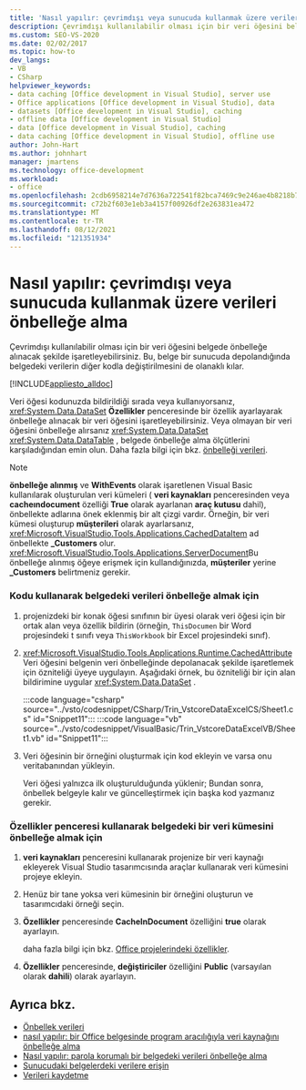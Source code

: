 ```yaml
---
title: 'Nasıl yapılır: çevrimdışı veya sunucuda kullanmak üzere verileri önbelleğe alma'
description: Çevrimdışı kullanılabilir olması için bir veri öğesini belgede önbelleğe alınacak şekilde işaretleyin. Bu, belgedeki verilerin diğer kodla değiştirilmesini olanaklı kılar.
ms.custom: SEO-VS-2020
ms.date: 02/02/2017
ms.topic: how-to
dev_langs:
- VB
- CSharp
helpviewer_keywords:
- data caching [Office development in Visual Studio], server use
- Office applications [Office development in Visual Studio], data
- datasets [Office development in Visual Studio], caching
- offline data [Office development in Visual Studio]
- data [Office development in Visual Studio], caching
- data caching [Office development in Visual Studio], offline use
author: John-Hart
ms.author: johnhart
manager: jmartens
ms.technology: office-development
ms.workload:
- office
ms.openlocfilehash: 2cdb6958214e7d7636a722541f82bca7469c9e246ae4b8218b734b86646a43fb
ms.sourcegitcommit: c72b2f603e1eb3a4157f00926df2e263831ea472
ms.translationtype: MT
ms.contentlocale: tr-TR
ms.lasthandoff: 08/12/2021
ms.locfileid: "121351934"
---
```

# <a name="how-to-cache-data-for-use-offline-or-on-a-server"></a>Nasıl yapılır: çevrimdışı veya sunucuda kullanmak üzere verileri önbelleğe alma
  Çevrimdışı kullanılabilir olması için bir veri öğesini belgede önbelleğe alınacak şekilde işaretleyebilirsiniz. Bu, belge bir sunucuda depolandığında belgedeki verilerin diğer kodla değiştirilmesini de olanaklı kılar.

 [!INCLUDE[appliesto_alldoc](../vsto/includes/appliesto-alldoc-md.md)]

 Veri öğesi kodunuzda bildirildiği sırada veya kullanıyorsanız, <xref:System.Data.DataSet> **Özellikler** penceresinde bir özellik ayarlayarak önbelleğe alınacak bir veri öğesini işaretleyebilirsiniz. Veya olmayan bir veri öğesini önbelleğe alırsanız <xref:System.Data.DataSet> <xref:System.Data.DataTable> , belgede önbelleğe alma ölçütlerini karşıladığından emin olun. Daha fazla bilgi için bkz. [önbelleği verileri](../vsto/caching-data.md).

> [!NOTE]
> **önbelleğe alınmış** ve **WithEvents** olarak işaretlenen Visual Basic kullanılarak oluşturulan veri kümeleri ( **veri kaynakları** penceresinden veya **cacheındocument** özelliği **True** olarak ayarlanan **araç kutusu** dahil), önbellekte adlarına önek eklenmiş bir alt çizgi vardır. Örneğin, bir veri kümesi oluşturup **müşterileri** olarak ayarlarsanız, <xref:Microsoft.VisualStudio.Tools.Applications.CachedDataItem> ad önbellekte **_Customers** olur. <xref:Microsoft.VisualStudio.Tools.Applications.ServerDocument>Bu önbelleğe alınmış öğeye erişmek için kullandığınızda, **müşteriler** yerine **_Customers** belirtmeniz gerekir.

### <a name="to-cache-data-in-the-document-using-code"></a>Kodu kullanarak belgedeki verileri önbelleğe almak için

1. projenizdeki bir konak öğesi sınıfının bir üyesi olarak veri öğesi için bir ortak alan veya özellik bildirin (örneğin, `ThisDocumen` bir Word projesindeki t sınıfı veya `ThisWorkbook` bir Excel projesindeki sınıf).

2. <xref:Microsoft.VisualStudio.Tools.Applications.Runtime.CachedAttribute>Veri öğesini belgenin veri önbelleğinde depolanacak şekilde işaretlemek için özniteliği üyeye uygulayın. Aşağıdaki örnek, bu özniteliği bir için alan bildirimine uygular <xref:System.Data.DataSet> .

     :::code language="csharp" source="../vsto/codesnippet/CSharp/Trin_VstcoreDataExcelCS/Sheet1.cs" id="Snippet11":::
     :::code language="vb" source="../vsto/codesnippet/VisualBasic/Trin_VstcoreDataExcelVB/Sheet1.vb" id="Snippet11":::

3. Veri öğesinin bir örneğini oluşturmak için kod ekleyin ve varsa onu veritabanından yükleyin.

     Veri öğesi yalnızca ilk oluşturulduğunda yüklenir; Bundan sonra, önbellek belgeyle kalır ve güncelleştirmek için başka kod yazmanız gerekir.

### <a name="to-cache-a-dataset-in-the-document-by-using-the-properties-window"></a>Özellikler penceresi kullanarak belgedeki bir veri kümesini önbelleğe almak için

1. **veri kaynakları** penceresini kullanarak projenize bir veri kaynağı ekleyerek Visual Studio tasarımcısında araçlar kullanarak veri kümesini projeye ekleyin.

2. Henüz bir tane yoksa veri kümesinin bir örneğini oluşturun ve tasarımcıdaki örneği seçin.

3. **Özellikler** penceresinde **CacheInDocument** özelliğini **true** olarak ayarlayın.

     daha fazla bilgi için bkz. [Office projelerindeki özellikler](../vsto/properties-in-office-projects.md).

4. **Özellikler** penceresinde, **değiştiriciler** özelliğini **Public** (varsayılan olarak **dahili**) olarak ayarlayın.

## <a name="see-also"></a>Ayrıca bkz.
- [Önbellek verileri](../vsto/caching-data.md)
- [nasıl yapılır: bir Office belgesinde program aracılığıyla veri kaynağını önbelleğe alma](../vsto/how-to-programmatically-cache-a-data-source-in-an-office-document.md)
- [Nasıl yapılır: parola korumalı bir belgedeki verileri önbelleğe alma](../vsto/how-to-cache-data-in-a-password-protected-document.md)
- [Sunucudaki belgelerdeki verilere erişin](../vsto/accessing-data-in-documents-on-the-server.md)
- [Verileri kaydetme](../data-tools/save-data-back-to-the-database.md)
